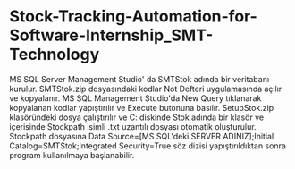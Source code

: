 # Stock-Tracking-Automation-for-Software-Internship_SMT-Technology
MS SQL Server Management Studio' da SMTStok adında bir veritabanı kurulur.
SMTStok.zip dosyasındaki kodlar Not Defteri uygulamasında açılır ve kopyalanır.
MS SQL Management Studio'da New Query tıklanarak kopyalanan kodlar yapıştırılır ve Execute butonuna basılır.
SetupStok.zip klasöründeki dosya çalıştırılır ve C: diskinde Stok adında bir klasör ve içerisinde Stockpath isimli .txt uzantılı dosyası otomatik oluşturulur.
Stockpath dosyasına Data Source=[MS SQL'deki SERVER ADINIZ];Initial Catalog=SMTStok;Integrated Security=True söz dizisi yapıştırıldıktan sonra program kullanılmaya başlanabilir.
